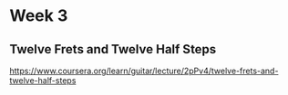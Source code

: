 # Week 3

## Twelve Frets and Twelve Half Steps

https://www.coursera.org/learn/guitar/lecture/2pPv4/twelve-frets-and-twelve-half-steps
